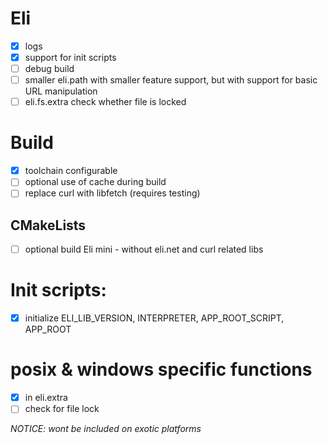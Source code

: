 # Eli
* [x] logs 
* [x] support for init scripts
* [ ] debug build
* [ ] smaller eli.path with smaller feature support, but with support for basic URL manipulation
* [ ] eli.fs.extra check whether file is locked

# Build 
* [x] toolchain configurable
* [ ] optional use of cache during build
* [ ] replace curl with libfetch (requires testing)

## CMakeLists 
* [ ] optional build Eli mini - without eli.net and curl related libs 

# Init scripts:
* [x] initialize ELI_LIB_VERSION, INTERPRETER, APP_ROOT_SCRIPT, APP_ROOT

# posix & windows specific functions
* [x] in eli.extra
* [ ] check for file lock

*NOTICE: wont be included on exotic platforms*